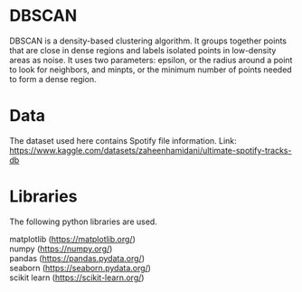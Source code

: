 # DBSCAN

DBSCAN is a density-based clustering algorithm. It groups together points that are close in dense regions and labels isolated points in low-density areas as noise. It uses two parameters: epsilon, or the radius around a point to look for neighbors, and minpts, or the minimum number of points needed to form a dense region.

# Data

The dataset used here contains Spotify file information. Link: https://www.kaggle.com/datasets/zaheenhamidani/ultimate-spotify-tracks-db

# Libraries
The following python libraries are used.

matplotlib (https://matplotlib.org/)  
numpy (https://numpy.org/)  
pandas (https://pandas.pydata.org/)  
seaborn (https://seaborn.pydata.org/)  
scikit learn (https://scikit-learn.org/)  

